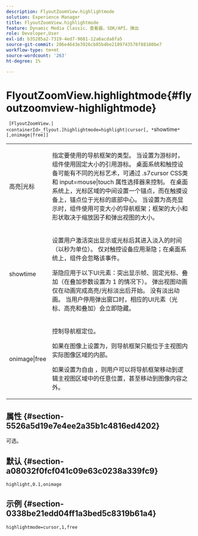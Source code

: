 ```yaml
---
description: FlyoutZoomView.highlightmode
solution: Experience Manager
title: FlyoutZoomView.highlightmode
feature: Dynamic Media Classic，查看器，SDK/API，弹出
role: Developer,User
exl-id: b35285a2-7319-4ed7-9681-12a6acda8fa5
source-git-commit: 206e4643e3926cb85b4be2189743578f88180be7
workflow-type: tm+mt
source-wordcount: '263'
ht-degree: 1%

---
```


# FlyoutZoomView.highlightmode{#flyoutzoomview-highlightmode}

` [FlyoutZoomView.|<containerId>_flyout.]highlightmode=highlight|cursor[, *`showtime`*[,onimage|free]]`

<table id="table_C6F4C663099F40698874731590A22924"> 
 <tbody> 
  <tr> 
   <td colname="col1"> <p> <span class="codeph"> 高亮|光标  </span> </p> </td> 
   <td colname="col2"> <p> 指定要使用的导航框架的类型。 当设置为<span class="codeph">游标</span>时，组件使用固定大小的引用游标。 桌面系统和触控设备可能有不同的光标艺术，可通过<span class="codeph"> .s7cursor </span> CSS类和<span class="codeph"> input=mouse|touch </span>属性选择器来控制。 在桌面系统上，光标区域的中间设置一个锚点，而在触摸设备上，锚点位于光标的底部中心。 当设置为<span class="codeph">高亮显示</span>时，组件使用可变大小的导航框架；框架的大小和形状取决于缩放因子和弹出视图的大小。 </p> </td> 
  </tr> 
  <tr> 
   <td colname="col1"> <p> <span class="codeph"> <span class="varname"> showtime  </span> </span> </p> </td> 
   <td colname="col2"> <p> 设置用户激活突出显示或光标后其进入淡入的时间（以秒为单位）。 仅对触控设备应用渐隐；在桌面系统上，组件会忽略该事件。 </p> <p>渐隐应用于以下UI元素：突出显示帧、固定光标、叠加（在<span class="codeph">叠加</span>参数设置为<span class="codeph"> 1 </span>的情况下）。 弹出视图动画仅在动画完成高亮/光标淡出后开始。 没有淡出动画。 当用户停用弹出窗口时，相应的UI元素（光标、高亮和叠加）会立即隐藏。 </p> </td> 
  </tr> 
  <tr> 
   <td colname="col1"> <p> <span class="codeph"> onimage|free  </span> </p> </td> 
   <td colname="col2"> <p> 控制导航框定位。 </p> <p>如果在图像</span>上设置为<span class="codeph">，则导航框架只能位于主视图内实际图像区域的内部。 </span></p> <p>如果设置为<span class="codeph">自由</span> ，则用户可以将导航框架移动到逻辑主视图区域中的任意位置，甚至移动到图像内容之外。 </p> </td> 
  </tr> 
 </tbody> 
</table>

## 属性 {#section-5526a5d19e7e4ee2a35b1c4816ed4202}

可选。

## 默认 {#section-a08032f0fcf041c09e63c0238a339fc9}

`highlight,0.1,onimage`

## 示例 {#section-0338be21edd04ff1a3bed5c8319b61a4}

`highlightmode=cursor,1,free`
